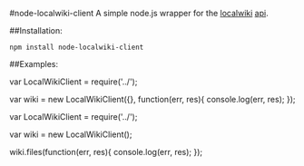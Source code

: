 #node-localwiki-client
A simple node.js wrapper for the [localwiki](http://github.com/localwiki) [api](http://localwiki.readthedocs.org/en/latest/api.html).

##Installation:
````
npm install node-localwiki-client
````

##Examples:

var LocalWikiClient = require('../');

var wiki = new LocalWikiClient({}, function(err, res){
  console.log(err, res);
});


var LocalWikiClient = require('../');

var wiki = new LocalWikiClient();

wiki.files(function(err, res){
  console.log(err, res);
});

